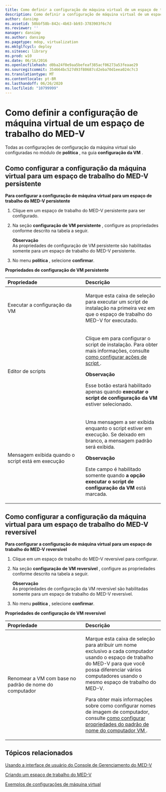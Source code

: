```yaml
---
title: Como definir a configuração de máquina virtual de um espaço de trabalho do MED-V
description: Como definir a configuração de máquina virtual de um espaço de trabalho do MED-V
author: dansimp
ms.assetid: 50bbf58b-842c-4b63-bb93-3783903f6c7d
ms.reviewer: ''
manager: dansimp
ms.author: dansimp
ms.pagetype: mdop, virtualization
ms.mktglfcycl: deploy
ms.sitesec: library
ms.prod: w10
ms.date: 06/16/2016
ms.openlocfilehash: d0ba24f0e9aa5befeaf385acf06273a53feaae29
ms.sourcegitcommit: 354664bc527d93f80687cd2eba70d1eea024c7c3
ms.translationtype: MT
ms.contentlocale: pt-BR
ms.lasthandoff: 06/26/2020
ms.locfileid: "10799999"
---
```

# Como definir a configuração de máquina virtual de um espaço de trabalho do MED-V


Todas as configurações de configuração da máquina virtual são configuradas no módulo de **política** , na guia **configuração da VM** .

## Como configurar a configuração da máquina virtual para um espaço de trabalho do MED-V persistente


**Para configurar a configuração de máquina virtual para um espaço de trabalho do MED-V persistente**

1.  Clique em um espaço de trabalho do MED-V persistente para ser configurado.

2.  Na seção **configuração de VM persistente** , configure as propriedades conforme descrito na tabela a seguir.

    **Observação**  
    As propriedades de configuração de VM persistente são habilitadas somente para um espaço de trabalho do MED-V persistente.



3.  No menu **política** , selecione **confirmar**.

**Propriedades de configuração de VM persistente**

<table>
<colgroup>
<col width="50%" />
<col width="50%" />
</colgroup>
<thead>
<tr class="header">
<th align="left">Propriedade</th>
<th align="left">Descrição</th>
</tr>
</thead>
<tbody>
<tr class="odd">
<td align="left"><p>Executar a configuração da VM</p></td>
<td align="left"><p>Marque esta caixa de seleção para executar um script de instalação na primeira vez em que o espaço de trabalho do MED-V for executado.</p></td>
</tr>
<tr class="even">
<td align="left"><p>Editor de scripts</p></td>
<td align="left"><p>Clique em para configurar o script de instalação. Para obter mais informações, consulte <a href="how-to-set-up-script-actions.md" data-raw-source="[How to Set Up Script Actions](how-to-set-up-script-actions.md)"> como configurar ações de script </a> .</p>
<div class="alert">
<strong>Observação</strong><br/><p>Esse botão estará habilitado apenas quando <strong> executar o script de configuração da VM </strong> estiver selecionado.</p>
</div>
<div>

</div></td>
</tr>
<tr class="odd">
<td align="left"><p>Mensagem exibida quando o script está em execução</p></td>
<td align="left"><p>Uma mensagem a ser exibida enquanto o script estiver em execução. Se deixado em branco, a mensagem padrão será exibida.</p>
<div class="alert">
<strong>Observação</strong><br/><p>Este campo é habilitado somente quando <strong> a opção executar o script de configuração da VM </strong> está marcada.</p>
</div>
<div>

</div></td>
</tr>
</tbody>
</table>



## Como configurar a configuração da máquina virtual para um espaço de trabalho do MED-V reversível


**Para configurar a configuração de máquina virtual para um espaço de trabalho do MED-V reversível**

1.  Clique em um espaço de trabalho do MED-V reversível para configurar.

2.  Na seção **configuração de VM reversível** , configure as propriedades conforme descrito na tabela a seguir.

    **Observação**  
    As propriedades de configuração da VM reversível são habilitadas somente para um espaço de trabalho do MED-V reversível.



3.  No menu **política** , selecione **confirmar**.

**Propriedades de configuração de VM reversível**

<table>
<colgroup>
<col width="50%" />
<col width="50%" />
</colgroup>
<thead>
<tr class="header">
<th align="left">Propriedade</th>
<th align="left">Descrição</th>
</tr>
</thead>
<tbody>
<tr class="odd">
<td align="left"><p>Renomear a VM com base no padrão de nome do computador</p></td>
<td align="left"><p>Marque esta caixa de seleção para atribuir um nome exclusivo a cada computador usando o espaço de trabalho do MED-V para que você possa diferenciar vários computadores usando o mesmo espaço de trabalho do MED-V.</p>
<p>Para obter mais informações sobre como configurar nomes de imagem de computador, consulte <a href="how-to-configure-vm-computer-name-pattern-propertiesmedvv2.md" data-raw-source="[How to Configure VM Computer Name Pattern Properties](how-to-configure-vm-computer-name-pattern-propertiesmedvv2.md)"> como configurar propriedades do padrão de nome do computador VM </a> .</p></td>
</tr>
</tbody>
</table>



## Tópicos relacionados


[Usando a interface de usuário do Console de Gerenciamento do MED-V](using-the-med-v-management-console-user-interface.md)

[Criando um espaço de trabalho do MED-V](creating-a-med-v-workspacemedv-10-sp1.md)

[Exemplos de configurações de máquina virtual](examples-of-virtual-machine-configurationsv2.md)









